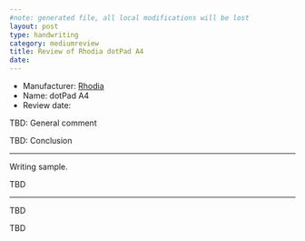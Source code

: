 ```yaml
---
#note: generated file, all local modifications will be lost
layout: post
type: handwriting
category: mediumreview
title: Review of Rhodia dotPad A4
date: 
---
```


* Manufacturer: [Rhodia](/a/b/c/rhodia.html)
* Name: dotPad A4
* Review date: 

TBD: General comment

TBD: Conclusion

---
Writing sample.

TBD

---
TBD

TBD

